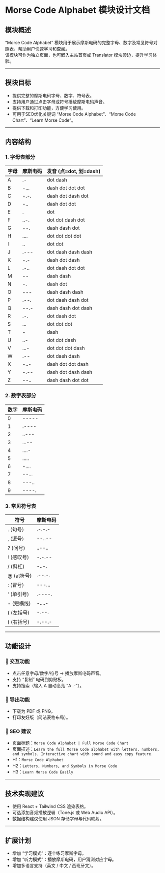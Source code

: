 # Morse Code Alphabet 模块设计文档

## 模块概述
“Morse Code Alphabet” 模块用于展示摩斯电码的完整字母、数字及常见符号对照表，帮助用户快速学习和查阅。  
该模块可作为独立页面，也可嵌入主站首页或 Translator 模块旁边，提升学习体验。

---

## 模块目标
- 提供完整的摩斯电码字母、数字、符号表。
- 支持用户通过点击字母或符号播放摩斯电码声音。
- 提供下载和打印功能，方便学习使用。
- 可用于SEO优化关键词 “Morse Code Alphabet”、“Morse Code Chart”、“Learn Morse Code”。

---

## 内容结构

### 1. 字母表部分
| 字母 | 摩斯电码 | 发音 (点=dot, 划=dash) |
|------|-----------|----------------------|
| A | .- | dot dash |
| B | -... | dash dot dot dot |
| C | -.-. | dash dot dash dot |
| D | -.. | dash dot dot |
| E | . | dot |
| F | ..-. | dot dot dash dot |
| G | --. | dash dash dot |
| H | .... | dot dot dot dot |
| I | .. | dot dot |
| J | .--- | dot dash dash dash |
| K | -.- | dash dot dash |
| L | .-.. | dot dash dot dot |
| M | -- | dash dash |
| N | -. | dash dot |
| O | --- | dash dash dash |
| P | .--. | dot dash dash dot |
| Q | --.- | dash dash dot dash |
| R | .-. | dot dash dot |
| S | ... | dot dot dot |
| T | - | dash |
| U | ..- | dot dot dash |
| V | ...- | dot dot dot dash |
| W | .-- | dot dash dash |
| X | -..- | dash dot dot dash |
| Y | -.-- | dash dot dash dash |
| Z | --.. | dash dash dot dot |

### 2. 数字表部分
| 数字 | 摩斯电码 |
|------|-----------|
| 0 | ----- |
| 1 | .---- |
| 2 | ..--- |
| 3 | ...-- |
| 4 | ....- |
| 5 | ..... |
| 6 | -.... |
| 7 | --... |
| 8 | ---.. |
| 9 | ----. |

### 3. 常见符号表
| 符号 | 摩斯电码 |
|------|-----------|
| . (句号) | .-.-.- |
| , (逗号) | --..-- |
| ? (问号) | ..--.. |
| ! (感叹号) | -.-.-- |
| / (斜杠) | -..-. |
| @ (at符号) | .--.-. |
| : (冒号) | ---... |
| ' (单引号) | .----. |
| - (短横线) | -....- |
| ( (左括号) | -.--. |
| ) (右括号) | -.--.- |

---

## 功能设计

### 🔹 交互功能
- 点击任意字母/数字/符号 → 播放摩斯电码声音。
- 支持 “复制” 电码到剪贴板。
- 支持搜索（输入 A 自动高亮 “A .-”）。

### 🔹 导出功能
- 下载为 PDF 或 PNG。
- 打印友好版（简洁表格布局）。

### 🔹 SEO 建议
- 页面标题：`Morse Code Alphabet | Full Morse Code Chart`
- 页面描述：`Learn the full Morse Code alphabet with letters, numbers, and symbols. Interactive chart with sound and easy copy feature.`
- H1：`Morse Code Alphabet`
- H2：`Letters, Numbers, and Symbols in Morse Code`
- H3：`Learn Morse Code Easily`

---

## 技术实现建议
- 使用 React + Tailwind CSS 渲染表格。
- 可选添加音频播放逻辑（Tone.js 或 Web Audio API）。
- 数据结构建议使用 JSON 存储字母与代码映射。

---

## 扩展计划
- 增加 “学习模式”：逐个练习摩斯字母。
- 增加 “听力模式”：播放摩斯电码，用户猜测对应字母。
- 增加多语言支持（英文 / 中文 / 西班牙文）。
